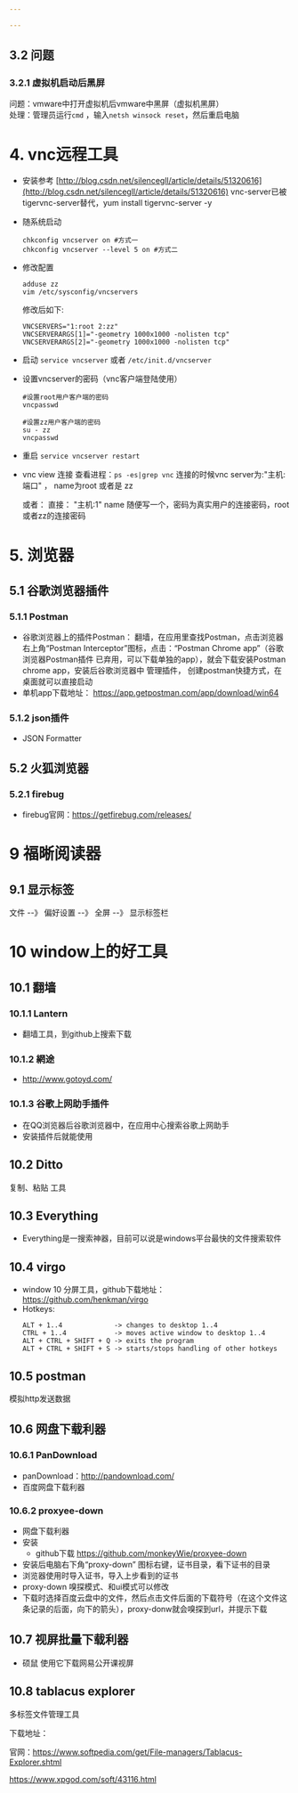 ```yaml
---

---
```








## 3.2 问题
### 3.2.1 虚拟机启动后黑屏
问题：vmware中打开虚拟机后vmware中黑屏（虚拟机黑屏）  
处理：管理员运行`cmd` ，输入`netsh winsock reset`，然后重启电脑


# 4. vnc远程工具
- 安装参考
  [http://blog.csdn.net/silencegll/article/details/51320616](http://blog.csdn.net/silencegll/article/details/51320616)
  vnc-server已被tigervnc-server替代，yum install tigervnc-server -y
- 随系统启动
  ```
  chkconfig vncserver on #方式一
  chkconfig vncserver --level 5 on #方式二
  ```
- 修改配置
  ```
  adduse zz
  vim /etc/sysconfig/vncservers
  ```
  修改后如下:
  ```
  VNCSERVERS="1:root 2:zz"
  VNCSERVERARGS[1]="-geometry 1000x1000 -nolisten tcp"
  VNCSERVERARGS[2]="-geometry 1000x1000 -nolisten tcp"
  ```

- 启动
  `service vncserver` 或者 `/etc/init.d/vncserver`
- 设置vncserver的密码（vnc客户端登陆使用）
  ```
  #设置root用户客户端的密码
  vncpasswd

  #设置zz用户客户端的密码
  su - zz
  vncpasswd
  ```
- 重启
  `service vncserver restart`
- vnc view 连接
  查看进程：`ps -es|grep vnc`
  连接的时候vnc server为:"主机:端口"  ， name为root 或者是 zz

  或者：
  直接： "主机:1"    name 随便写一个，密码为真实用户的连接密码，root或者zz的连接密码

# 5. 浏览器
## 5.1 谷歌浏览器插件
### 5.1.1 Postman
- 谷歌浏览器上的插件Postman：
  翻墙，在应用里查找Postman，点击浏览器右上角“Postman Interceptor”图标，点击：“Postman Chrome app”（谷歌浏览器Postman插件 已弃用，可以下载单独的app），就会下载安装Postman chrome app，安装后谷歌浏览器中 管理插件， 创建postman快捷方式，在桌面就可以直接启动
- 单机app下载地址：
  https://app.getpostman.com/app/download/win64


### 5.1.2 json插件

- JSON Formatter

## 5.2 火狐浏览器

### 5.2.1 firebug

- firebug官网：https://getfirebug.com/releases/


# 9 福晰阅读器

## 9.1 显示标签
文件 --》 偏好设置 --》 全屏 --》 显示标签栏

# 10 window上的好工具
## 10.1 翻墙

### 10.1.1 Lantern
- 翻墙工具，到github上搜索下载
### 10.1.2 網途
- http://www.gotoyd.com/

### 10.1.3 谷歌上网助手插件
- 在QQ浏览器后谷歌浏览器中，在应用中心搜索谷歌上网助手
- 安装插件后就能使用

## 10.2 Ditto
复制、粘贴 工具

## 10.3 Everything
- Everything是一搜索神器，目前可以说是windows平台最快的文件搜索软件

## 10.4 virgo
- window 10 分屏工具，github下载地址：https://github.com/henkman/virgo
- Hotkeys:
  ```
  ALT + 1..4             -> changes to desktop 1..4
  CTRL + 1..4            -> moves active window to desktop 1..4
  ALT + CTRL + SHIFT + Q -> exits the program
  ALT + CTRL + SHIFT + S -> starts/stops handling of other hotkeys
  ```

## 10.5 postman
模拟http发送数据

## 10.6 网盘下载利器
### 10.6.1 PanDownload
- panDownload：http://pandownload.com/
- 百度网盘下载利器

### 10.6.2 proxyee-down
- 网盘下载利器
- 安装
  - github下载 https://github.com/monkeyWie/proxyee-down
- 安装后电脑右下角“proxy-down” 图标右键，证书目录，看下证书的目录
- 浏览器使用时导入证书，导入上步看到的证书
- proxy-down 嗅探模式、和ui模式可以修改
- 下载时选择百度云盘中的文件，然后点击文件后面的下载符号（在这个文件这条记录的后面，向下的箭头），proxy-donw就会嗅探到url，并提示下载

## 10.7 视屏批量下载利器
- 硕鼠
  使用它下载网易公开课视屏

## 10.8 tablacus explorer

多标签文件管理工具

下载地址：

官网：https://www.softpedia.com/get/File-managers/Tablacus-Explorer.shtml	

https://www.xpgod.com/soft/43116.html